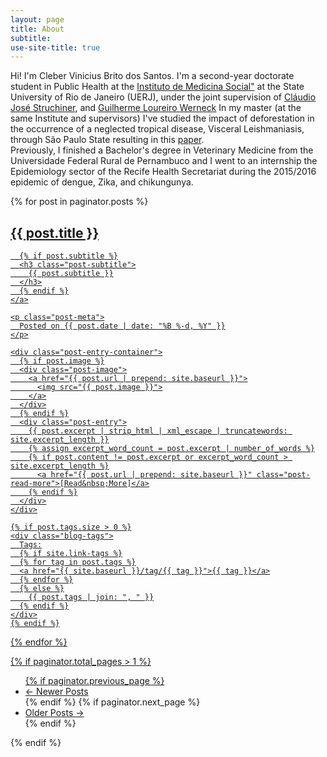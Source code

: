 ```yaml
---
layout: page
title: About
subtitle: 
use-site-title: true
---
```




<div class="container">
    	<div class="row">
            <div class="col-md-6">

Hi! I'm Cleber Vinicius Brito dos Santos. I'm a second-year doctorate student in Public Health at the <a href="https://www.ims.uerj.br">Instituto de Medicina Social"</a> at the State University of Rio de Janeiro (UERJ), under the joint supervision of <a href="https://scholar.google.com/citations?user=kVh9mCwAAAAJ&hl=pt-BR&oi=ao">Cláudio José Struchiner</a>, and <a href="https://scholar.google.com/citations?user=UK-Di5gAAAAJ&hl=pt-BR&oi=ao">Guilherme Loureiro Werneck</a>
In my master (at the same Institute and supervisors) I've studied the impact of deforestation in the occurrence of a neglected tropical disease, Visceral Leishmaniasis, through São Paulo State resulting in this <a href="https://royalsocietypublishing.org/doi/abs/10.1098/rspb.2021.1537">paper</a>.  
Previously, I finished a Bachelor's degree in Veterinary Medicine from the Universidade Federal Rural de Pernambuco and I went to an internship the Epidemiology sector of the Recife Health Secretariat during the 2015/2016 epidemic of dengue, Zika, and chikungunya.



  </p>
        
<div class="posts-list">
  {% for post in paginator.posts %}
  <article class="post-preview">
    <a href="{{ post.url | prepend: site.baseurl }}">
	  <h2 class="post-title">{{ post.title }}</h2>

	  {% if post.subtitle %}
	  <h3 class="post-subtitle">
	    {{ post.subtitle }}
	  </h3>
	  {% endif %}
    </a>

    <p class="post-meta">
      Posted on {{ post.date | date: "%B %-d, %Y" }}
    </p>

    <div class="post-entry-container">
      {% if post.image %}
      <div class="post-image">
        <a href="{{ post.url | prepend: site.baseurl }}">
          <img src="{{ post.image }}">
        </a>
      </div>
      {% endif %}
      <div class="post-entry">
        {{ post.excerpt | strip_html | xml_escape | truncatewords: site.excerpt_length }}
        {% assign excerpt_word_count = post.excerpt | number_of_words %}
        {% if post.content != post.excerpt or excerpt_word_count > site.excerpt_length %}
          <a href="{{ post.url | prepend: site.baseurl }}" class="post-read-more">[Read&nbsp;More]</a>
        {% endif %}
      </div>
    </div>

    {% if post.tags.size > 0 %}
    <div class="blog-tags">
      Tags:
      {% if site.link-tags %}
      {% for tag in post.tags %}
      <a href="{{ site.baseurl }}/tag/{{ tag }}">{{ tag }}</a>
      {% endfor %}
      {% else %}
        {{ post.tags | join: ", " }}
      {% endif %}
    </div>
    {% endif %}

   </article>
  {% endfor %}
</div>

{% if paginator.total_pages > 1 %}
<ul class="pager main-pager">
  {% if paginator.previous_page %}
  <li class="previous">
    <a href="{{ paginator.previous_page_path | prepend: site.baseurl | replace: '//', '/' }}">&larr; Newer Posts</a>
  </li>
  {% endif %}
  {% if paginator.next_page %}
  <li class="next">
    <a href="{{ paginator.next_page_path | prepend: site.baseurl | replace: '//', '/' }}">Older Posts &rarr;</a>
  </li>
  {% endif %}
</ul>
{% endif %}
